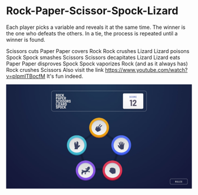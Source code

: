 # Rock-Paper-Scissor-Spock-Lizard
Each player picks a variable and reveals it at the same time. The winner is the one who defeats the others. In a tie, the process is repeated until a winner is found.


Scissors cuts Paper
Paper covers Rock
Rock crushes Lizard
Lizard poisons Spock
Spock smashes Scissors
Scissors decapitates Lizard
Lizard eats Paper
Paper disproves Spock
Spock vaporizes Rock
(and as it always has) Rock crushes Scissors
Also visit the link https://www.youtube.com/watch?v=pIpmITBocfM It's fun indeed.

![](design/desktop.jpg)
